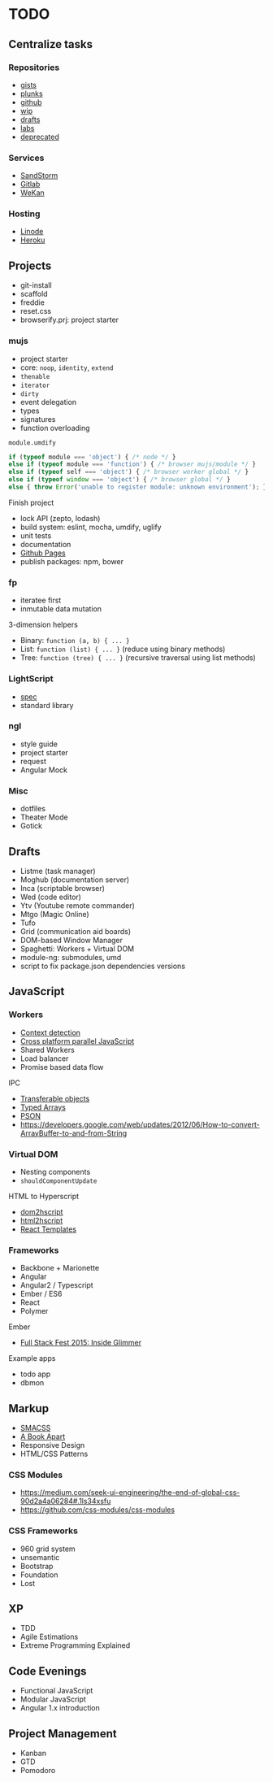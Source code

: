 TODO
====

Centralize tasks
----------------

### Repositories

  * [gists](https://gist.github.com/pfraces)
  * [plunks](https://gist.github.com/pfraces/5259db062652d00c9238)
  * [github](https://github.com/pfraces?tab=repositories)
  * [wip](https://github.com/pfraces-wip)
  * [drafts](https://github.com/pfraces-wip/drafts)
  * [labs](https://github.com/pfraces-labs)
  * [deprecated](https://github.com/pfraces-deprecated)

### Services

  * [SandStorm](https://github.com/sandstorm-io/sandstorm)
  * [Gitlab](https://gitlab.com/gitlab-org/gitlab-ce/)
  * [WeKan](https://github.com/wekan/wekan)

### Hosting

  * [Linode](https://www.linode.com/pricing)
  * [Heroku](https://www.heroku.com/pricing)

Projects
--------

  * git-install
  * scaffold
  * freddie
  * reset.css
  * browserify.prj: project starter

### mujs

  * project starter
  * core: `noop`, `identity`, `extend`
  * `thenable`
  * `iterator`
  * `dirty`
  * event delegation
  * types
  * signatures
  * function overloading
 
`module.umdify`

```js
if (typeof module === 'object') { /* node */ }
else if (typeof module === 'function') { /* browser mujs/module */ }
else if (typeof self === 'object') { /* browser worker global */ }
else if (typeof window === 'object') { /* browser global */ }
else { throw Error('unable to register module: unknown environment'); }
```

Finish project

  * lock API (zepto, lodash)
  * build system: eslint, mocha, umdify, uglify
  * unit tests
  * documentation
  * [Github Pages](https://pages.github.com/)
  * publish packages: npm, bower

### fp

  * iteratee first
  * inmutable data mutation
  
3-dimension helpers

  * Binary: `function (a, b) { ... }`
  * List: `function (list) { ... }` (reduce using binary methods)
  * Tree: `function (tree) { ... }` (recursive traversal using list methods)

### LightScript

  * [spec](https://github.com/pfraces-wip/LightScript/blob/master/README.md)
  * standard library

### ngl

  * style guide
  * project starter
  * request
  * Angular Mock

### Misc

  * dotfiles
  * Theater Mode
  * Gotick

Drafts
------

  * Listme (task manager)
  * Moghub (documentation server)
  * Inca (scriptable browser)
  * Wed (code editor)
  * Ytv (Youtube remote commander)
  * Mtgo (Magic Online)
  * Tufo
  * Grid (communication aid boards)
  * DOM-based Window Manager
  * Spaghetti: Workers + Virtual DOM
  * module-ng: submodules, umd
  * script to fix package.json dependencies versions

JavaScript
----------

### Workers

  * [Context detection](http://stackoverflow.com/questions/7507638)
  * [Cross platform parallel JavaScript](http://stackoverflow.com/questions/10773564/29088224#29088224)
  * Shared Workers
  * Load balancer
  * Promise based data flow

IPC

  * [Transferable objects](https://developers.google.com/web/updates/2011/12/Transferable-Objects-Lightning-Fast)
  * [Typed Arrays](https://developer.mozilla.org/en-US/docs/Web/JavaScript/Typed_arrays)
  * [PSON](https://github.com/dcodeIO/PSON)
  * <https://developers.google.com/web/updates/2012/06/How-to-convert-ArrayBuffer-to-and-from-String>

### Virtual DOM

  * Nesting components
  * `shouldComponentUpdate`

HTML to Hyperscript

  * [dom2hscript](https://github.com/AkeemMcLennon/dom2hscript)
  * [html2hscript](https://github.com/twilson63/html2hscript)
  * [React Templates](http://wix.github.io/react-templates/)

### Frameworks

  * Backbone + Marionette
  * Angular
  * Angular2 / Typescript
  * Ember / ES6
  * React
  * Polymer

Ember

  * [Full Stack Fest 2015: Inside Glimmer](https://www.youtube.com/watch?v=VY-r7Ac06ho)

Example apps

  * todo app
  * dbmon

Markup
------

  * [SMACSS](https://smacss.com/)
  * [A Book Apart](https://abookapart.com/products)
  * Responsive Design
  * HTML/CSS Patterns

### CSS Modules

  * <https://medium.com/seek-ui-engineering/the-end-of-global-css-90d2a4a06284#.1ls34xsfu>
  * <https://github.com/css-modules/css-modules>

### CSS Frameworks

  * 960 grid system
  * unsemantic
  * Bootstrap
  * Foundation
  * Lost

XP
--

  * TDD
  * Agile Estimations
  * Extreme Programming Explained

Code Evenings
-------------

  * Functional JavaScript
  * Modular JavaScript
  * Angular 1.x introduction

Project Management
------------------

  * Kanban
  * GTD
  * Pomodoro

